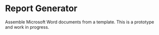 # Report Generator

Assemble Microsoft Word documents from a template. This is a prototype and work in progress.
